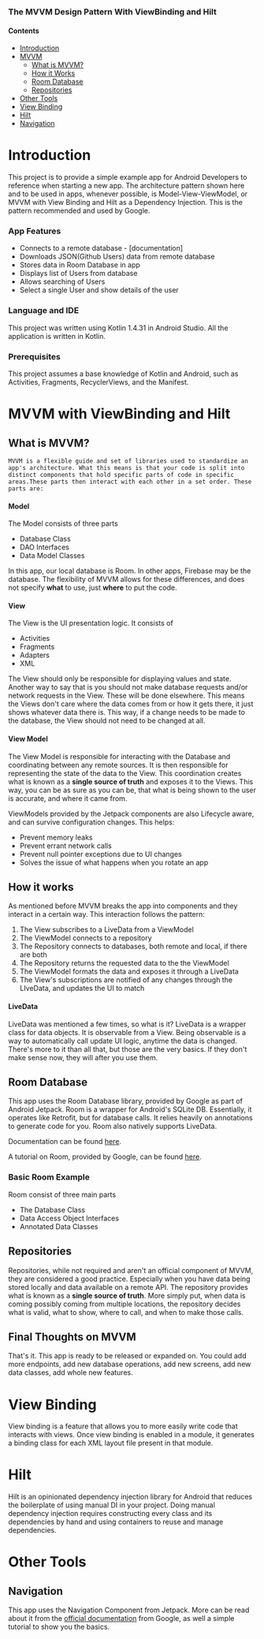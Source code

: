 ### The MVVM Design Pattern With ViewBinding and Hilt

#### Contents
- [Introduction](#introduction)
- [MVVM](#mvvm)
  - [What is MVVM?](#what-is-mvvm)
  - [How it Works](#how-it-works)
  - [Room Database](#room-database)
  - [Repositories](#repositories)
- [Other Tools](#other-tools)
- [View Binding](#view-binding)
- [Hilt](#hilt)
- [Navigation](#navigation)


# Introduction
This project is to provide a simple example app for Android Developers
to reference when starting a new app.
The architecture pattern shown here and to be used in apps, whenever
possible, is Model-View-ViewModel, or MVVM with View Binding and Hilt as a Dependency Injection. This is the pattern recommended and used by Google.

### App Features
- Connects to a remote database - 
  [documentation]
- Downloads JSON(Github Users) data from remote database
- Stores data in Room Database in app
- Displays list of Users from database
- Allows searching of Users
- Select a single User and show details of the user

### Language and IDE
This project was written using Kotlin 1.4.31 in Android Studio.
All the application is written in Kotlin.

### Prerequisites
This project assumes a base knowledge of Kotlin and Android, such as
Activities, Fragments, RecyclerViews, and the Manifest.

# MVVM with ViewBinding and Hilt

## What is MVVM?
	MVVM is a flexible guide and set of libraries used to standardize an app's architecture. What this means is that your code is split into distinct components that hold specific parts of code in specific areas.These parts then interact with each other in a set order. These parts are:

#### Model
The Model consists of three parts

- Database Class
- DAO Interfaces
- Data Model Classes

In this app, our local database is Room. In other apps, Firebase may be
the database. The flexibility of MVVM allows for these differences, and
does not specify **what** to use, just **where** to put the code.

#### View
The View is the UI presentation logic. It consists of

- Activities
- Fragments
- Adapters
- XML

The View should only be responsible for displaying values and state.
Another way to say that is you should not make database requests and/or
network requests in the View. These will be done elsewhere. This means
the Views don't care where the data comes from or how it gets there, it
just shows whatever data there is. This way, if a change needs to be
made to the database, the View should not need to be changed at all.

#### View Model
The View Model is responsible for interacting with the Database and
coordinating between any remote sources. It is then responsible for
representing the state of the data to the View. This coordination
creates what is known as a **single source of truth** and exposes it to
the Views. This way, you can be as sure as you can be, that what is
being shown to the user is accurate, and where it came from.

ViewModels provided by the Jetpack components are also Lifecycle aware,
and can survive configuration changes. This helps:
- Prevent memory leaks
- Prevent errant network calls
- Prevent null pointer exceptions due to UI changes
- Solves the issue of what happens when you rotate an app

## How it works
As mentioned before MVVM breaks the app into components and they
interact in a certain way. This interaction follows the pattern:
1. The View subscribes to a LiveData from a ViewModel
2. The ViewModel connects to a repository
3. The Repository connects to databases, both remote and local, if there
   are both
4. The Repository returns the requested data to the the ViewModel
5. The ViewModel formats the data and exposes it through a LiveData
6. The View's subscriptions are notified of any changes through the
   LIveData, and updates the UI to match
   
#### LiveData
LiveData was mentioned a few times, so what is it? LiveData is a wrapper
class for data objects. It is observable from a View. Being observable
is a way to automatically call update UI logic, anytime the data is
changed. There's more to it than all that, but those are the very
basics. If they don't make sense now, they will after you use them.
## Room Database
This app uses the Room Database library, provided by Google as part of
Android Jetpack. Room is a wrapper for Android's SQLite DB. Essentially,
it operates like Retrofit, but for database calls. It relies heavily on
annotations to generate code for you. Room also natively supports
LiveData.

Documentation can be found [here](https://developer.android.com/training/data-storage/room).

A tutorial on Room, provided by Google, can be found
[here](https://codelabs.developers.google.com/codelabs/android-room-with-a-view-kotlin/#0).

### Basic Room Example
Room consist of three main parts
- The Database Class
- Data Access Object Interfaces
- Annotated Data Classes

## Repositories
Repositories, while not required and aren't an official component of
MVVM, they are considered a good practice. Especially when you have data
being stored locally and data available on a remote API. The repository
provides what is known as a **single source of truth**. More simply put,
when data is coming possibly coming from multiple locations, the
repository decides what is valid, what to show, where to call, and when
to make those calls.

## Final Thoughts on MVVM
That's it. This app is ready to be released or expanded on. You could
add more endpoints, add new database operations, add new screens, add
new data classes, add whole new features.

# View Binding
View binding is a feature that allows you to more easily write code that interacts with views. Once view binding is enabled in a module, it generates a binding class for each XML layout file present in that module.


# Hilt
Hilt is an opinionated dependency injection library for Android that reduces the boilerplate of using manual DI in your project. Doing manual dependency injection requires constructing every class and its dependencies by hand and using containers to reuse and manage dependencies.
# Other Tools

## Navigation
This app uses the Navigation Component from Jetpack. More can be read
about it from the [official documentation](https://developer.android.com/guide/navigation/navigation-getting-started) from Google, as well a
simple tutorial to show you the basics.


